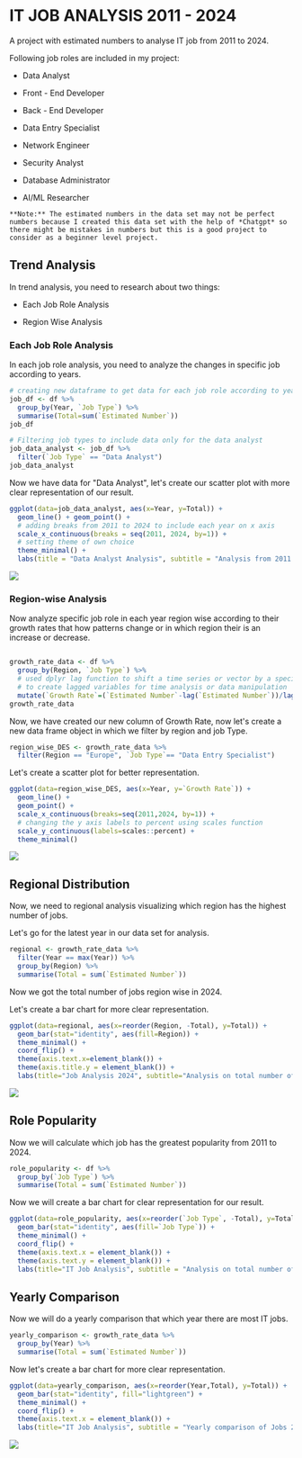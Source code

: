 # IT JOB ANALYSIS 2011 - 2024

A project with estimated numbers to analyse IT job from 2011 to 2024.

Following job roles are included in my project:

-    Data Analyst

-    Front - End Developer

-    Back - End Developer

-    Data Entry Specialist

-    Network Engineer

-    Security Analyst

-    Database Administrator

-    AI/ML Researcher

    **Note:** The estimated numbers in the data set may not be perfect numbers because I created this data set with the help of *Chatgpt* so there might be mistakes in numbers but this is a good project to consider as a beginner level project.

## Trend Analysis

In trend analysis, you need to research about two things:

-   Each Job Role Analysis

-   Region Wise Analysis

### Each Job Role Analysis

In each job role analysis, you need to analyze the changes in specific job according to years.

``` r
# creating new dataframe to get data for each job role according to years
job_df <- df %>%
  group_by(Year, `Job Type`) %>%
  summarise(Total=sum(`Estimated Number`))
job_df

# Filtering job types to include data only for the data analyst
job_data_analyst <- job_df %>%
  filter(`Job Type` == "Data Analyst")
job_data_analyst
```

Now we have data for "Data Analyst", let's create our scatter plot with more clear representation of our result.

``` r
ggplot(data=job_data_analyst, aes(x=Year, y=Total)) +
  geom_line() + geom_point() + 
  # adding breaks from 2011 to 2024 to include each year on x axis
  scale_x_continuous(breaks = seq(2011, 2024, by=1)) +
  # setting theme of own choice
  theme_minimal() + 
  labs(title = "Data Analyst Analysis", subtitle = "Analysis from 2011 to 2024" ,x = "Years" ,y= "Estimated Numbers")
```

![](Rplot03.png)

### Region-wise Analysis

Now analyze specific job role in each year region wise according to their growth rates that how patterns change or in which region their is an increase or decrease.

``` r

growth_rate_data <- df %>%
  group_by(Region, `Job Type`) %>%
  # used dplyr lag function to shift a time series or vector by a specified number, often
  # to create lagged variables for time analysis or data manipulation
  mutate(`Growth Rate`=(`Estimated Number`-lag(`Estimated Number`))/lag(`Estimated Number`))
growth_rate_data  
```

Now, we have created our new column of Growth Rate, now let's create a new data frame object in which we filter by region and job Type.

``` r
region_wise_DES <- growth_rate_data %>%
  filter(Region == "Europe", `Job Type`== "Data Entry Specialist")
```

Let's create a scatter plot for better representation.

``` r
ggplot(data=region_wise_DES, aes(x=Year, y=`Growth Rate`)) +
  geom_line() +
  geom_point() +
  scale_x_continuous(breaks=seq(2011,2024, by=1)) +
  # changing the y axis labels to percent using scales function
  scale_y_continuous(labels=scales::percent) +
  theme_minimal()
```

![](Rplot05.png)

## Regional Distribution

Now, we need to regional analysis visualizing which region has the highest number of jobs.

Let's go for the latest year in our data set for analysis.

``` r
regional <- growth_rate_data %>%
  filter(Year == max(Year)) %>%
  group_by(Region) %>%
  summarise(Total = sum(`Estimated Number`))
```

Now we got the total number of jobs region wise in 2024.

Let's create a bar chart for more clear representation.

``` r
ggplot(data=regional, aes(x=reorder(Region, -Total), y=Total)) +
  geom_bar(stat="identity", aes(fill=Region)) +
  theme_minimal() +
  coord_flip() +
  theme(axis.text.x=element_blank()) +
  theme(axis.title.y = element_blank()) +
  labs(title="Job Analysis 2024", subtitle="Analysis on total number of estimated jobs in each region", x= "Regions", y="Total Estimated Jobs")
```

![](Rplot07.png)

## Role Popularity

Now we will calculate which job has the greatest popularity from 2011 to 2024.

``` r
role_popularity <- df %>%
  group_by(`Job Type`) %>%
  summarise(Total = sum(`Estimated Number`))
```

Now we will create a bar chart for clear representation for our result.

``` r
ggplot(data=role_popularity, aes(x=reorder(`Job Type`, -Total), y=Total)) +
  geom_bar(stat="identity", aes(fill=`Job Type`)) +
  theme_minimal() +
  coord_flip() +
  theme(axis.text.x = element_blank()) +
  theme(axis.text.y = element_blank()) +
  labs(title="IT Job Analysis", subtitle = "Analysis on total number of estimated jobs for each role", x= "Job Roles", y="Total Estimated Jobs" )
```

## Yearly Comparison

Now we will do a yearly comparison that which year there are most IT jobs.

``` r
yearly_comparison <- growth_rate_data %>%
  group_by(Year) %>%
  summarise(Total = sum(`Estimated Number`))
```

Now let's create a bar chart for more clear representation.

``` r
ggplot(data=yearly_comparison, aes(x=reorder(Year,Total), y=Total)) +
  geom_bar(stat="identity", fill="lightgreen") +
  theme_minimal() +
  coord_flip() +
  theme(axis.text.x = element_blank()) +
  labs(title="IT Job Analysis", subtitle = "Yearly comparison of Jobs 2011-2024", x="Years", y="Total IT Jobs")
```

![](Rplot10.png)
